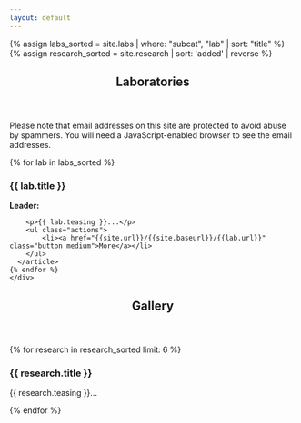 ```yaml
---
layout: default
---
```


{% assign labs_sorted = site.labs | where: "subcat", "lab" | sort: "title"  %}
{% assign research_sorted = site.research | sort: 'added' | reverse  %}

<!-- Section -->
<section>
    <header class="major">
      <h2>Laboratories</h2>
    </header>
    <noscript>
    <p> Please note that email addresses on this site are protected to avoid abuse by spammers.
        You will need a JavaScript-enabled browser to see the email addresses.
    </p>
    </noscript>
    <div class="posts">
    {% for lab in labs_sorted %}
      <article>
        <a href="{{site.url}}/{{site.baseurl}}/{{lab.url}}" class="image"><img src="{{site.url}}/{{site.baseurl}}/images/labs/{{lab.icon}}" alt="" /></a>
        <h3>{{ lab.title }}</h3>
        <p>
            <b>Leader: </b>
            <script>mail2("{{lab.leader | replace: " ", "." | downcase}}",
                          "cea", 3, "", "{{lab.leader}}")</script>
        </p>

        <p>{{ lab.teasing }}...</p>
        <ul class="actions">
            <li><a href="{{site.url}}/{{site.baseurl}}/{{lab.url}}" class="button medium">More</a></li>
        </ul>
      </article>
    {% endfor %}
    </div>
</section>


<section>
    <header class="major">
      <h2>Gallery</h2>
    </header>
    <div class="posts">
    {% for research in research_sorted limit: 6 %}
      <article>
        <a class="image"><img src="{{site.url}}/{{site.baseurl}}/images/research/{{research.icon}}" alt="" /></a>
        <h3>{{ research.title }}</h3>
        <p>{{ research.teasing }}...</p>
      </article>
    {% endfor %}
    </div>
</section>

